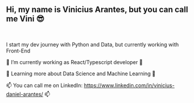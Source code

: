 ## Hi, my name is Vinicius Arantes, but you can call me Vini 😎
<br/>

I start my dev journey with Python and Data, but currently working with Front-End
<br/>

🎨 I’m currently working as React/Typescript developer 🎨

🤖 Learning more about Data Science and Machine Learning 🤖

📫 You can call me on LinkedIn: https://www.linkedin.com/in/vinicius-daniel-arantes/ 📫
